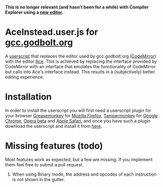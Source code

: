 **This is no longer relevant (and hasn't been for a while) with Compiler Explorer using a [new editor](https://github.com/microsoft/monaco-editor).**

# AceInstead.user.js for [gcc.godbolt.org](https://gcc.godbolt.org/)
A [userscript](https://en.wikipedia.org/wiki/Greasemonkey) that replaces the editor used by gcc.godbolt.org ([CodeMirror](https://codemirror.net/)) with the editor [Ace](https://ace.c9.io/). This is achieved by replacing the interface provided by CodeMirror with an interface that emulates the functionality of CodeMirror but calls into Ace's interface instead. This results in a (subjectively) better editing experience.

# Installation
In order to install the userscript you will first need a userscript plugin for your browser [Greasemonkey](http://www.greasespot.net/) for [Mozilla Firefox](https://www.mozilla.org/en-US/firefox/desktop/), [Tampermonkey](https://tampermonkey.net/) for [Google Chrome](https://www.google.com/chrome/), [Opera beta](http://www.opera.com/computer/beta) and [Apple Safari](https://www.apple.com/safari/), and once you have such a plugin download the userscript and install it from [here](https://raw.githubusercontent.com/Som1Lse/AceInstead/master/AceInstead.user.js).

# Missing features (todo)
Most features work as expected, but a few are missing. If you implement them feel free to submit a pull request.

1. When using Binary mode, the address and opcodes of each instruction is not shown in the gutter.
